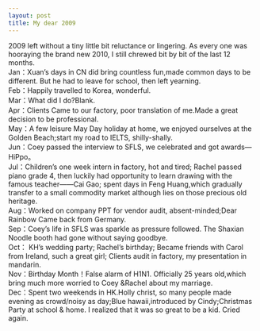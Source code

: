 ```yaml
---
layout: post
title: My dear 2009
---
```


<p>2009 left without a tiny little bit reluctance or lingering. As every one was hooraying the brand new 2010, I still chrewed bit by bit of the last 12 months.<br />
Jan：Xuan&#8217;s days in CN did bring countless fun,made common days to be different. But he had to leave for school, then left yearning.<br />
Feb：Happily travelled to Korea, wonderful.<br />
Mar：What did I do?Blank.<br />
Apr：Clients Came to our factory, poor translation of me.Made a great decision to be professional.<br />
May：A few leisure May Day holiday at home, we enjoyed ourselves at the Golden Beach;start my road to IELTS, shilly-shally.<br />
Jun：Coey passed the interview to SFLS, we celebrated and got awards—HiPpo。<br />
Jul：Children’s one week intern in factory, hot and tired; Rachel passed piano grade 4, then luckily had opportunity to learn drawing with the famous teacher——Cai Gao; spent days in Feng Huang,which gradually transfer to a small commodity market although lies on those precious old heritage.<br />
Aug：Worked on company PPT for vendor audit, absent-minded;Dear Rainbow Came back from Germany.<br />
Sep：Coey&#8217;s life in SFLS was sparkle as pressure followed. The Shaxian Noodle booth had gone without saying goodbye.<br />
Oct： KH’s wedding party; Rachel’s birthday; Became friends with Carol from Ireland, such a great girl; Clients audit in factory, my presentation in mandarin.<br />
Nov：Birthday Month！False alarm of H1N1. Officially 25 years old,which bring much more worried to Coey &#038;Rachel about my marriage.<br />
Dec：Spent two weekends in HK.Holly christ, so many people made evening as crowd/noisy as day;Blue hawaii,introduced by Cindy;Christmas Party at school &#038; home. I realized that it was so great to be a kid. Cried again.</p>
